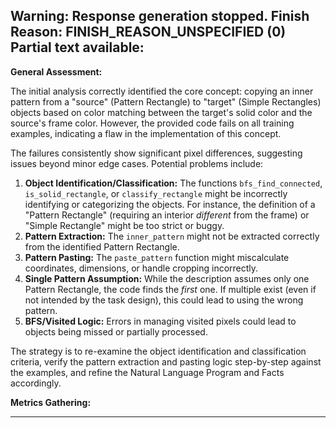 Warning: Response generation stopped. Finish Reason: FINISH_REASON_UNSPECIFIED (0)
Partial text available:
---
**General Assessment:**

The initial analysis correctly identified the core concept: copying an inner pattern from a "source" (Pattern Rectangle) to "target" (Simple Rectangles) objects based on color matching between the target's solid color and the source's frame color. However, the provided code fails on all training examples, indicating a flaw in the implementation of this concept.

The failures consistently show significant pixel differences, suggesting issues beyond minor edge cases. Potential problems include:

1.  **Object Identification/Classification:** The functions `bfs_find_connected`, `is_solid_rectangle`, or `classify_rectangle` might be incorrectly identifying or categorizing the objects. For instance, the definition of a "Pattern Rectangle" (requiring an interior *different* from the frame) or "Simple Rectangle" might be too strict or buggy.
2.  **Pattern Extraction:** The `inner_pattern` might not be extracted correctly from the identified Pattern Rectangle.
3.  **Pattern Pasting:** The `paste_pattern` function might miscalculate coordinates, dimensions, or handle cropping incorrectly.
4.  **Single Pattern Assumption:** While the description assumes only one Pattern Rectangle, the code finds the *first* one. If multiple exist (even if not intended by the task design), this could lead to using the wrong pattern.
5.  **BFS/Visited Logic:** Errors in managing visited pixels could lead to objects being missed or partially processed.

The strategy is to re-examine the object identification and classification criteria, verify the pattern extraction and pasting logic step-by-step against the examples, and refine the Natural Language Program and Facts accordingly.

**Metrics Gathering:**

---
